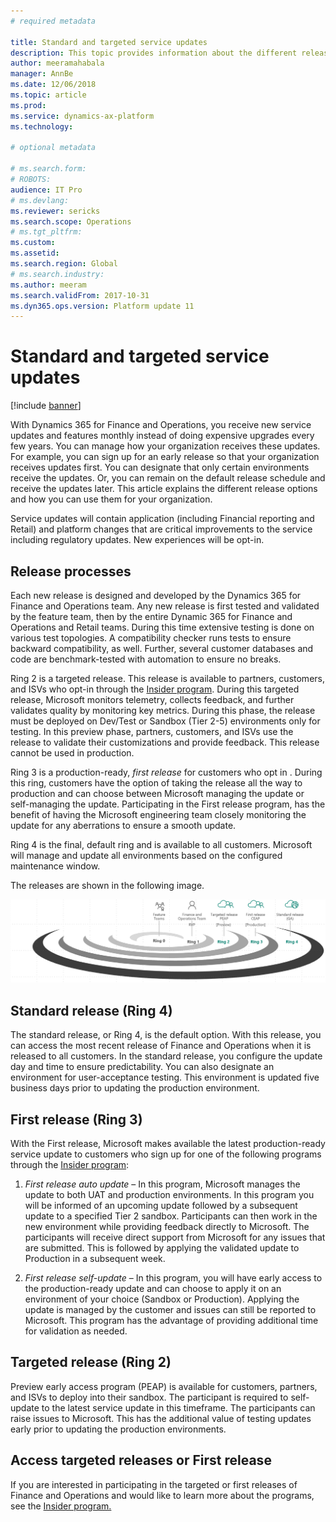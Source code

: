 ```yaml
---
# required metadata

title: Standard and targeted service updates
description: This topic provides information about the different release options for Microsoft Dynamics 365 for Finance and Operations.
author: meeramahabala
manager: AnnBe
ms.date: 12/06/2018
ms.topic: article
ms.prod: 
ms.service: dynamics-ax-platform
ms.technology: 

# optional metadata

# ms.search.form: 
# ROBOTS: 
audience: IT Pro
# ms.devlang: 
ms.reviewer: sericks
ms.search.scope: Operations
# ms.tgt_pltfrm: 
ms.custom: 
ms.assetid: 
ms.search.region: Global
# ms.search.industry: 
ms.author: meeram
ms.search.validFrom: 2017-10-31
ms.dyn365.ops.version: Platform update 11
---
```


# Standard and targeted service updates

[!include [banner](../includes/banner.md)]

With Dynamics 365 for Finance and Operations, you receive new service updates and features monthly instead of doing expensive upgrades every few years. You can manage how your organization receives these updates. For example, you can sign up for an early release so that your organization receives updates first. You can designate that only certain environments receive the updates. Or, you can remain on the default release schedule and receive the updates later. This article explains the different release options and how you can use them for your organization.

Service updates will contain application (including Financial reporting and Retail) and platform changes that are critical improvements to the service including regulatory updates.   New experiences will be opt-in. 

## Release processes
Each new release is designed and developed by the Dynamics 365 for Finance and Operations team. Any new release is first tested and validated by the feature team, then by the entire Dynamic 365 for Finance and Operations and Retail teams. During this time extensive testing is done on various test topologies. A compatibility checker runs tests to ensure backward compatibility, as well. Further, several customer databases and code are benchmark-tested with automation to ensure no breaks.

Ring 2 is a targeted release. This release is available to partners, customers, and ISVs who opt-in through the [Insider program](https://experience.dynamics.com/). During this targeted release, Microsoft monitors telemetry, collects feedback, and further validates quality by monitoring key metrics. During this phase, the release must be deployed on Dev/Test or Sandbox (Tier 2-5)  environments only for testing. In this preview phase, partners, customers, and ISVs use the release to validate their customizations and provide feedback. This release cannot be used in production.

Ring 3 is a production-ready, *first release* for customers who opt in  . During this ring, customers have the option of taking the release all the way to production and can choose between Microsoft managing the update or   self-managing the update. Participating in the First release program, has the benefit of having the Microsoft engineering team closely monitoring the update for any aberrations to ensure a smooth update.

Ring 4 is the final, default ring and is available to all customers. Microsoft will manage and update all environments based on the configured maintenance window.

The releases are shown in the following image.

![release process](media/release-process.png)

## Standard release (Ring 4)
The standard release, or Ring 4, is the default option. With this release, you can access the most recent release of Finance and Operations when it is released to all customers. In the standard release, you configure the update day and time to ensure predictability. You can also designate an environment for user-acceptance testing. This environment is updated five business days prior to updating the production environment.

## First release  (Ring 3)
With the First release, Microsoft makes available the latest production-ready service update to customers who sign up for one of the following programs through the [Insider program](https://experience.dynamics.com/):

1. *First release auto update* – In this program, Microsoft manages the update to both UAT   and production environments. In this program you will be informed of an upcoming update followed by a subsequent update to a specified Tier 2 sandbox. Participants can then work in the new environment while providing feedback directly to Microsoft. The participants will receive direct support from Microsoft for any issues that are submitted.  This is followed by applying the validated update to Production in a subsequent week. 

2. *First release self-update* – In this program, you will have early access to the production-ready update and can choose to apply it on an environment of your choice (Sandbox or Production). Applying the update is managed by the customer and issues can still be reported to Microsoft. This program has the advantage of providing additional time for validation as needed. 

## Targeted release (Ring 2)
Preview early access program (PEAP) is available for customers, partners, and ISVs to deploy into their sandbox. The participant is required to self-update to the latest service update in this timeframe. The participants can raise issues to Microsoft. This has the additional value of testing updates early prior to updating the production environments.

## Access targeted releases or First release 
If you are interested in participating in the targeted or first releases of Finance and Operations and would like to learn more about the programs, see the [Insider program.](https://experience.dynamics.com/)
